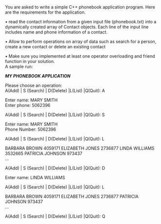 You	are	asked	to	write	a	simple	C++	phonebook	application	program.	Here	are	the	requirements	for	the	application.

  • read	the	contact	information	from	a	given	input	file	(phonebook.txt)	into	a	dynamically	created	array	of	Contact	objects.	Each	line	of	the	input	line	includes	name	and	phone	information	of	a	contact.	
  
  • Allow	to	perform	operations	on	array	of	data	such	as	search	for	a	person,	create	a	new	contact	or	delete	an	existing	contact
  
  • Make	sure	you	implemented	at	least	one	operator	overloading	and	friend	function	in	your	solution.	 	
A	sample	run:	 	 

***MY	PHONEBOOK	APPLICATION***	

Please	choose	an	operation:	
A(Add)	|	S	(Search)	|	D(Delete)	|L(List)	|Q(Quit):	A	

Enter	name:	MARY	SMITH		
Enter	phone:	5062396	

A(Add)	|	S	(Search)	|	D(Delete)	|L(List)	|Q(Quit):	S	

Enter	name:	MARY	SMITH	
Phone	Number:	5062396	 	 

A(Add)	|	S	(Search)	|	D(Delete)	|L(List)	|Q(Quit):	L	

BARBARA	BROWN	4059171	
ELIZABETH	JONES	2736877	
LINDA	WILLIAMS	3532665	
PATRICIA	JOHNSON	973437	
…	 	 

A(Add)	|	S	(Search)	|	D(Delete)	|L(List)	|Q(Quit):	D	

Enter	name:	LINDA	WILLIAMS	 	 

A(Add)	|	S	(Search)	|	D(Delete)	|L(List)	|Q(Quit):	L	

BARBARA	BROWN	4059171	
ELIZABETH	JONES	2736877	
PATRICIA	JOHNSON	973437	
…	

A(Add)	|	S	(Search)	|	D(Delete)	|L(List)	|Q(Quit):	Q	
